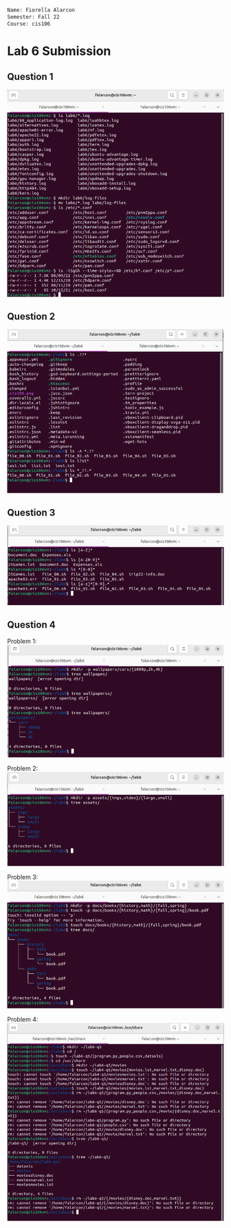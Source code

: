 ```
Name: Fiorella Alarcon
Semester: Fall 22
Course: cis106
```
# Lab 6 Submission

## Question 1 
![q1](q1.png)

## Question 2 
![q2](q2.png)

## Question 3
![q3](q.png)

## Question 4

Problem 1:
![q4.1](q4.1.png)

Problem 2: 
![4.2](q4.2.png)

Problem 3:
![4.3](q4.3.png)

Problem 4:
![4.4](q4.4.png)